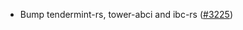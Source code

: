 - Bump tendermint-rs, tower-abci and ibc-rs
  ([\#3225](https://github.com/anoma/namada/issues/3225))